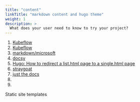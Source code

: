 ```yaml
---
title: "content"
linkTitle: "markdown content and hugo theme"
weight: 1
description: >
  What does your user need to know to try your project?
---
```


1. [Kubeflow][1]
2. <a href="https://www.kubeflow.org/docs/about/" target="_blank">Kubeflow</a>
2. <a href="https://docs.microsoft.com/pl-pl/contribute/how-to-write-links#links-from-one-article-to-another" target="_blank">markdown/microsoft</a>
2. <a href="https://www.docsy.dev/docs/" target="_blank">docsy</a>
2. <a href="https://stackoverflow.com/questions/47167905/hugo-how-to-redirect-a-list-html-page-to-a-single-html-page" target="_blank">Hugo: How to redirect a list.html page to a single.html page</a>
2. <a href="https://straygoat.co.uk/category/madcap-flare/page/3/" target="_blank">straygoat</a>
2. <a href="https://pmarsceill.github.io/just-the-docs/docs/ui-components/buttons/#basic-button-styles" target="_blank">just the docs</a>
2. <a href="" target="_blank"></a>
2. <a href="" target="_blank"></a>

[1]: https://www.kubeflow.org/docs/about/

Static site templates
